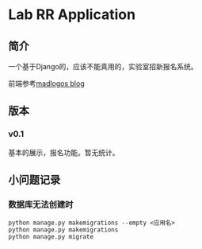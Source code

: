 # Lab RR Application

## 简介

一个基于Django的，应该不能真用的，实验室招新报名系统。

前端参考[madlogos blog](https://madlogos.github.io/post/flask-socketio-site-demo/)

## 版本

### v0.1

基本的展示，报名功能。暂无统计。

## 小问题记录 

### 数据库无法创建时

```shell
python manage.py makemigrations --empty <应用名>
python manage.py makemigrations
python manage.py migrate
```